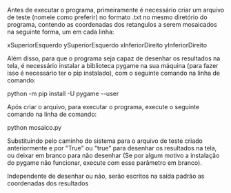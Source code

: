 Antes de executar o programa, primeiramente é necessário criar um arquivo de teste (nomeie como preferir) 
no formato .txt no mesmo diretório do programa, contendo as coordenadas dos retangulos a serem 
mosaicados na seguinte forma, um em cada linha:

xSuperiorEsquerdo ySuperiorEsquerdo xInferiorDireito yInferiorDireito

Além disso, para que o programa seja capaz de desenhar os resultados na tela, é
necessário instalar a biblioteca pygame na sua máquina (para fazer isso é necessário ter o pip instalado), 
com o seguinte comando na linha de comando:

python -m pip install -U pygame --user

Após criar o arquivo, para executar o programa, execute o seguinte comando na linha de comando:

python mosaico.py <caminho> <opcao de desenho>

Substituindo <caminho> pelo caminho do sistema para o arquivo de teste criado anteriormente
e <opcao de desenho> por "True" ou "true" para desenhar os resultados na tela, ou deixar em branco para 
não desenhar (Se por algum motivo a instalação do pygame não funcionar, execute com esse parâmetro em branco).

Independente de desenhar ou não, serão escritos na saída padrão as coordenadas dos resultados